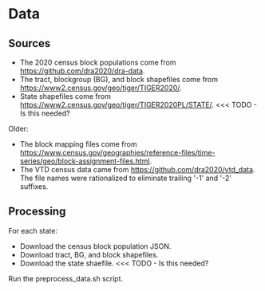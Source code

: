 # Data

## Sources

* The 2020 census block populations come from https://github.com/dra2020/dra-data.
* The tract, blockgroup (BG), and block shapefiles come from https://www2.census.gov/geo/tiger/TIGER2020/.
* State shapefiles come from https://www2.census.gov/geo/tiger/TIGER2020PL/STATE/. <<< TODO - Is this needed?

Older:

* The block mapping files come from https://www.census.gov/geographies/reference-files/time-series/geo/block-assignment-files.html.
* The VTD census data came from https://github.com/dra2020/vtd_data. The file names were rationalized to eliminate trailing '-1' and '-2' suffixes.

## Processing

For each state:

* Download the census block population JSON.
* Download tract, BG, and block shapefiles.
* Download the state shaefile. <<< TODO - Is this needed?

Run the preprocess_data.sh script.